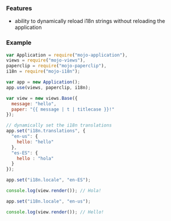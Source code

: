 ### Features

- ability to dynamically reload i18n strings without reloading the application

### Example


```javascript
var Application = require("mojo-application"),
views = require("mojo-views"),
paperclip = require("mojo-paperclip"),
i18n = require("mojo-i18n");

var app = new Application();
app.use(views, paperclip, i18n);

var view = new views.Base({
  message: "hello",
  paper: "{{ message | t | titlecase }}!"
});

// dynamically set the i18n translations
app.set("i18n.translations", {
  "en-us": {
    hello: "hello"
  },
  "es-ES": {    
    hello : "hola"
  }
});

app.set("i18n.locale", "en-ES");

console.log(view.render()); // Hola!

app.set("i18n.locale", "en-us");

console.log(view.render()); // Hello!


```
